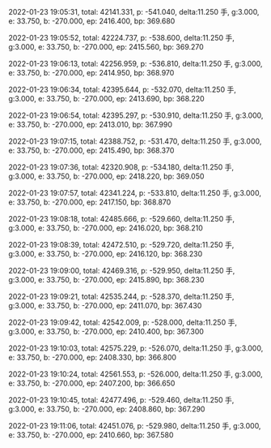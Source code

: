2022-01-23 19:05:31, total: 42141.331, p: -541.040, delta:11.250 手, g:3.000, e: 33.750, b: -270.000, ep: 2416.400, bp: 369.680

2022-01-23 19:05:52, total: 42224.737, p: -538.600, delta:11.250 手, g:3.000, e: 33.750, b: -270.000, ep: 2415.560, bp: 369.270

2022-01-23 19:06:13, total: 42256.959, p: -536.810, delta:11.250 手, g:3.000, e: 33.750, b: -270.000, ep: 2414.950, bp: 368.970

2022-01-23 19:06:34, total: 42395.644, p: -532.070, delta:11.250 手, g:3.000, e: 33.750, b: -270.000, ep: 2413.690, bp: 368.220

2022-01-23 19:06:54, total: 42395.297, p: -530.910, delta:11.250 手, g:3.000, e: 33.750, b: -270.000, ep: 2413.010, bp: 367.990

2022-01-23 19:07:15, total: 42388.752, p: -531.470, delta:11.250 手, g:3.000, e: 33.750, b: -270.000, ep: 2415.490, bp: 368.370

2022-01-23 19:07:36, total: 42320.908, p: -534.180, delta:11.250 手, g:3.000, e: 33.750, b: -270.000, ep: 2418.220, bp: 369.050

2022-01-23 19:07:57, total: 42341.224, p: -533.810, delta:11.250 手, g:3.000, e: 33.750, b: -270.000, ep: 2417.150, bp: 368.870

2022-01-23 19:08:18, total: 42485.666, p: -529.660, delta:11.250 手, g:3.000, e: 33.750, b: -270.000, ep: 2416.020, bp: 368.210

2022-01-23 19:08:39, total: 42472.510, p: -529.720, delta:11.250 手, g:3.000, e: 33.750, b: -270.000, ep: 2416.120, bp: 368.230

2022-01-23 19:09:00, total: 42469.316, p: -529.950, delta:11.250 手, g:3.000, e: 33.750, b: -270.000, ep: 2415.890, bp: 368.230

2022-01-23 19:09:21, total: 42535.244, p: -528.370, delta:11.250 手, g:3.000, e: 33.750, b: -270.000, ep: 2411.070, bp: 367.430

2022-01-23 19:09:42, total: 42542.009, p: -528.000, delta:11.250 手, g:3.000, e: 33.750, b: -270.000, ep: 2410.400, bp: 367.300

2022-01-23 19:10:03, total: 42575.229, p: -526.070, delta:11.250 手, g:3.000, e: 33.750, b: -270.000, ep: 2408.330, bp: 366.800

2022-01-23 19:10:24, total: 42561.553, p: -526.000, delta:11.250 手, g:3.000, e: 33.750, b: -270.000, ep: 2407.200, bp: 366.650

2022-01-23 19:10:45, total: 42477.496, p: -529.460, delta:11.250 手, g:3.000, e: 33.750, b: -270.000, ep: 2408.860, bp: 367.290

2022-01-23 19:11:06, total: 42451.076, p: -529.980, delta:11.250 手, g:3.000, e: 33.750, b: -270.000, ep: 2410.660, bp: 367.580